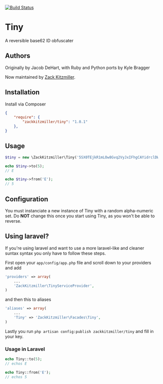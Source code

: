 [![Build Status](https://travis-ci.org/zackkitzmiller/tiny-php.png?branch=master)](https://travis-ci.org/zackkitzmiller/tiny-php)

# Tiny

A reversible base62 ID obfuscater

## Authors

Originally by Jacob DeHart, with Ruby and Python ports by Kyle Bragger

Now maintained by [Zack Kitzmiller](https://github.com/zackkitzmiller).

## Installation

Install via Composer

```json
{
    "require": {
        "zackkitzmiller/tiny": "1.0.1"
    },
}
```

## Usage

```php
$tiny = new \ZackKitzmiller\Tiny('5SX0TEjkR1mLOw8Gvq2VyJxIFhgCAYidrclDWaM3so9bfzZpuUenKtP74QNH6B');

echo $tiny->to(5);
// E

echo $tiny->from('E');
// 5
```

## Configuration

You must instanciate a new instance of Tiny with a random alpha-numeric set. Do **NOT** change this once you start using Tiny, as you won't be able to reverse.

## Using laravel?

If you're using laravel and want to use a more laravel-like and cleaner suntax syntax you only have to follow these steps.

First open your ``app/config/app.php`` file and scroll down to your providers and add
```php
'providers' => array(
    ...
    'ZackKitzmiller\TinyServiceProvider',
)
```
and then this to aliases
```php
'aliases' => array(
    ...
    'Tiny' => 'ZackKitzmiller\Facades\Tiny',
)
```

Lastly you run ``php artisan config:publish zackkitzmiller/tiny`` and fill in your key.

### Usage in Laravel
```php
echo Tiny::to(5);
// echos E

echo Tiny::from('E');
// echos 5
```
